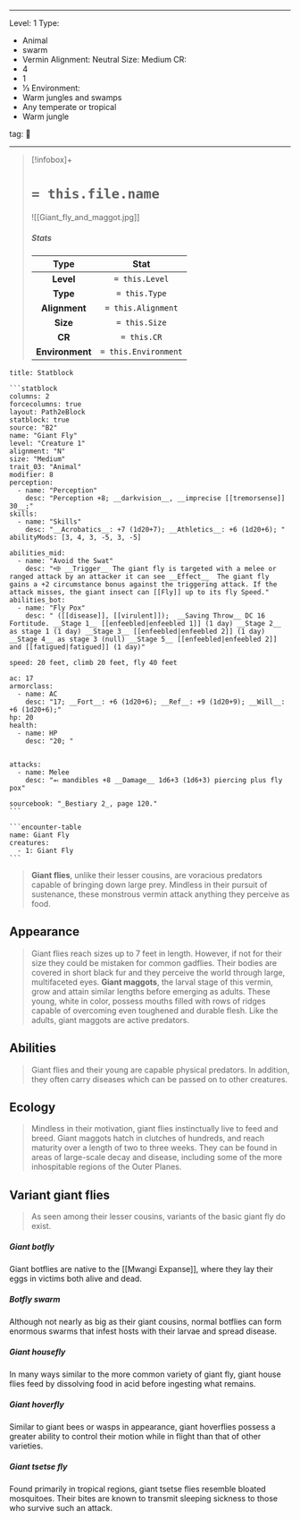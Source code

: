 
---



Level: 1
Type:
- Animal
- swarm
- Vermin
Alignment: Neutral
Size: Medium
CR:
- 4
- 1
- ⅓
Environment:
- Warm jungles and swamps
- Any temperate or tropical
- Warm jungle



tag: 👹

---

> [!infobox]+
> #  `= this.file.name`
> ![[Giant_fly_and_maggot.jpg]]
> ##### Stats
> Type | Stat |
> :---:|:---:|
> **Level** | `= this.Level` |
> **Type** | `= this.Type` |
> **Alignment** | `= this.Alignment` |
> **Size** | `= this.Size` |
> **CR** | `= this.CR` |
> **Environment** | `= this.Environment` |




````ad-info
title: Statblock

```statblock
columns: 2
forcecolumns: true
layout: Path2eBlock
statblock: true
source: "B2"
name: "Giant Fly"
level: "Creature 1"
alignment: "N"
size: "Medium"
trait_03: "Animal"
modifier: 8
perception:
  - name: "Perception"
    desc: "Perception +8; __darkvision__, __imprecise [[tremorsense]] 30__;"
skills:
  - name: "Skills"
    desc: "__Acrobatics__: +7 (1d20+7); __Athletics__: +6 (1d20+6); "
abilityMods: [3, 4, 3, -5, 3, -5]

abilities_mid:
  - name: "Avoid the Swat"
    desc: "⬲ __Trigger__ The giant fly is targeted with a melee or ranged attack by an attacker it can see __Effect__  The giant fly gains a +2 circumstance bonus against the triggering attack. If the attack misses, the giant insect can [[Fly]] up to its fly Speed."
abilities_bot:
  - name: "Fly Pox"
    desc: " ([[disease]], [[virulent]]);  __Saving Throw__ DC 16 Fortitude. __Stage 1__ [[enfeebled|enfeebled 1]] (1 day) __Stage 2__ as stage 1 (1 day) __Stage 3__ [[enfeebled|enfeebled 2]] (1 day) __Stage 4__ as stage 3 (null) __Stage 5__ [[enfeebled|enfeebled 2]] and [[fatigued|fatigued]] (1 day)"

speed: 20 feet, climb 20 feet, fly 40 feet

ac: 17
armorclass:
  - name: AC
    desc: "17; __Fort__: +6 (1d20+6); __Ref__: +9 (1d20+9); __Will__: +6 (1d20+6);"
hp: 20
health:
  - name: HP
    desc: "20; "


attacks:
  - name: Melee
    desc: "⬻ mandibles +8 __Damage__ 1d6+3 (1d6+3) piercing plus fly pox"

sourcebook: "_Bestiary 2_, page 120."
```

```encounter-table
name: Giant Fly
creatures:
  - 1: Giant Fly
```

````



> **Giant flies**, unlike their lesser cousins, are voracious predators capable of bringing down large prey. Mindless in their pursuit of sustenance, these monstrous vermin attack anything they perceive as food.



## Appearance

> Giant flies reach sizes up to 7 feet in length. However, if not for their size they could be mistaken for common gadflies. Their bodies are covered in short black fur and they perceive the world through large, multifaceted eyes.
> **Giant maggots**, the larval stage of this vermin, grow and attain similar lengths before emerging as adults. These young, white in color, possess mouths filled with rows of ridges capable of overcoming even toughened and durable flesh. Like the adults, giant maggots are active predators.


## Abilities

> Giant flies and their young are capable physical predators. In addition, they often carry diseases which can be passed on to other creatures.


## Ecology

> Mindless in their motivation, giant flies instinctually live to feed and breed. Giant maggots hatch in clutches of hundreds, and reach maturity over a length of two to three weeks. They can be found in areas of large-scale decay and disease, including some of the more inhospitable regions of the Outer Planes.


## Variant giant flies

> As seen among their lesser cousins, variants of the basic giant fly do exist.


##### Giant botfly

Giant botflies are native to the [[Mwangi Expanse]], where they lay their eggs in victims both alive and dead.

##### Botfly swarm

Although not nearly as big as their giant cousins, normal botflies can form enormous swarms that infest hosts with their larvae and spread disease.

##### Giant housefly

In many ways similar to the more common variety of giant fly, giant house flies feed by dissolving food in acid before ingesting what remains.

##### Giant hoverfly

Similar to giant bees or wasps in appearance, giant hoverflies possess a greater ability to control their motion while in flight than that of other varieties.

##### Giant tsetse fly

Found primarily in tropical regions, giant tsetse flies resemble bloated mosquitoes. Their bites are known to transmit sleeping sickness to those who survive such an attack.








